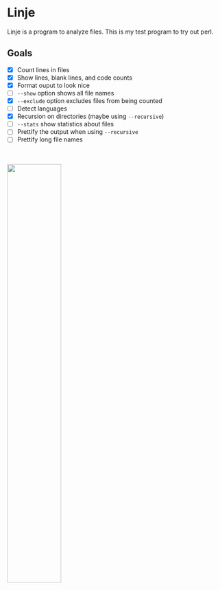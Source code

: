 # Linje 
Linje is a program to analyze files. This is my test program to try out perl.

## Goals
- [x] Count lines in files
- [x] Show lines, blank lines, and code counts 
- [x] Format ouput to look nice 
- [ ] `--show` option shows all file names
- [x] `--exclude` option excludes files from being counted 
- [ ] Detect languages 
- [x] Recursion on directories (maybe using `--recursive`) 
- [ ] `--stats` show statistics about files 
- [ ] Prettify the output when using `--recursive`
- [ ] Prettify long file names

<br></br>
<img src="https://i.imgur.com/IyVZxnC.gif" width="50%" height="50%"></img>

